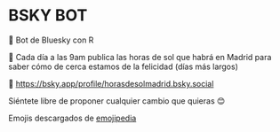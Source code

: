 # BSKY BOT

🤖 Bot de Bluesky con R

🌅 Cada día a las 9am publica las horas de sol que habrá en Madrid para saber cómo de cerca estamos de la felicidad (días más largos)

📱 https://bsky.app/profile/horasdesolmadrid.bsky.social

Siéntete libre de proponer cualquier cambio que quieras 😊

Emojis descargados de [emojipedia](https://emojipedia.org/)


<!-- https://canovasjm.netlify.app/2021/01/12/github-secrets-from-python-and-r/ -->

